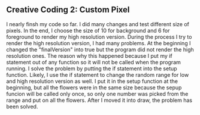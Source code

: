 ## Creative Coding 2: Custom Pixel

I nearly finsh my code so far. I did many changes and test different size of pixels. In the end, I choose the size of 10 for background and 6 for foreground to render my high resolution version.
During the process I try to render the high resolution version, I had many problems. At the beginning I changed the "finalVersion" into true but the program did not render the high resolution ones. The reason why this happened because I put my if statement out of any function so it will not be called when the program running. I solve the problem by putting the if statement into the setup function. 
Likely, I use the if statement to change the random range for low and high resolution version as well. I put it in the setup function at the beginning, but all the flowers were in the same size because the sepup funcion will be called only once, so only one number was picked from the range and put on all the flowers. After I moved it into draw, the problem has been solved.